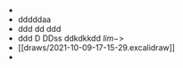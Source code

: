 -
- dddddaa
- ddd
  dd
  ddd
- ddd
  D
  DDss
  ddkdkkdd $lim->$
- [[draws/2021-10-09-17-15-29.excalidraw]]
-